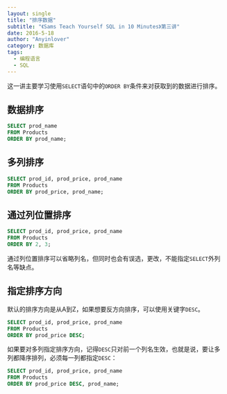 ```yaml
---
layout: single
title: "排序数据"
subtitle: "《Sams Teach Yourself SQL in 10 Minutes》第三讲"
date: 2016-5-18
author: "Anyinlover"
category: 数据库
tags:
  - 编程语言
  - SQL
---
```


这一讲主要学习使用`SELECT`语句中的`ORDER BY`条件来对获取到的数据进行排序。

## 数据排序

~~~sql
SELECT prod_name
FROM Products
ORDER BY prod_name;
~~~

## 多列排序

~~~sql
SELECT prod_id, prod_price, prod_name
FROM Products
ORDER BY prod_price, prod_name;
~~~

## 通过列位置排序

~~~sql
SELECT prod_id, prod_price, prod_name
FROM Products
ORDER BY 2, 3;
~~~

通过列位置排序可以省略列名，但同时也会有误选，更改，不能指定`SELECT`外列名等缺点。

## 指定排序方向

默认的排序方向是从A到Z，如果想要反方向排序，可以使用关键字`DESC`。

~~~sql
SELECT prod_id, prod_price, prod_name
FROM Products
ORDER BY prod_price DESC;
~~~

如果要对多列指定排序方向，记得`DESC`只对前一个列名生效，也就是说，要让多列都降序排列，必须每一列都指定`DESC`：

~~~sql
SELECT prod_id, prod_price, prod_name
FROM Products
ORDER BY prod_price DESC, prod_name;
~~~
